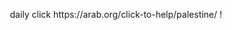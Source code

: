 <p align=center> daily click https://arab.org/click-to-help/palestine/ !</p>
<img scr=https://komarev.com/ghpvc/?username=NAAKY0&color=red&label=miau=true>

